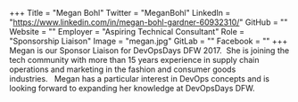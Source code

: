 +++
Title = "Megan Bohl"
Twitter = "MeganBohl"
LinkedIn = "https://www.linkedin.com/in/megan-bohl-gardner-60932310/"
GitHub = ""
Website = ""
Employer = "Aspiring Technical Consultant"
Role = "Sponsorship Liaison"
Image = "megan.jpg"
GitLab = ""
Facebook = ""
+++
Megan is our Sponsor Liaison for DevOpsDays DFW 2017.  She is joining the tech community with more than 15 years experience in supply chain operations and marketing in the fashion and consumer goods industries.   Megan has a particular interest in DevOps concepts and is looking forward to expanding her knowledge at DevOpsDays DFW.